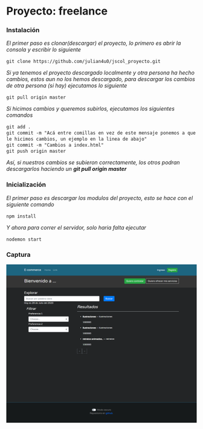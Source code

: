 # Proyecto: freelance


### Instalación 

_El primer paso es clonar(descargar) el proyecto, lo primero es abrir la consola y escribir lo siguiente_

```
git clone https://github.com/julian4u0/jscol_proyecto.git
```

_Si ya tenemos el proyecto descargado localmente y otra persona ha hecho cambios, estos aun no los hemos descargado, para descargar los cambios de otra persona (si hay) ejecutamos lo siguiente_

```
git pull origin master
```

_Si hicimos cambios y queremos subirlos, ejecutamos los siguientes comandos_

```
git add .
git commit -m "Acá entre comillas en vez de este mensaje ponemos a que le hicimos cambios, un ejemplo en la linea de abajo"
git commit -m "Cambios a index.html"
git push origin master
```
_Así, si nuestros cambios se subieron correctamente, los otros podran descargarlos haciendo un **git pull origin master**_



### Inicialización 

_El primer paso es descargar los modulos del proyecto, esto se hace con el siguiente comando_

```
npm install
```

_Y ahora para correr el servidor, solo haria falta ejecutar_

```
nodemon start
```

### Captura

![Imagen](screenshot.png)
